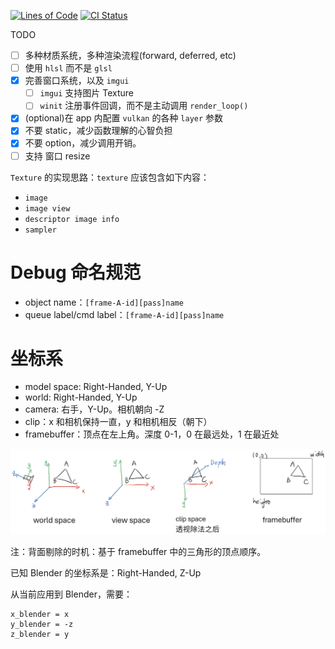 [![Lines of Code](https://tokei.rs/b1/github/acccoco/Render-Rust-vk-Truvis)](https://github.com/acccoco/Render-Rust-vk-Truvis)
[![CI Status](https://github.com/acccoco/Render-Rust-vk-Truvis/workflows/Rust/badge.svg)](https://github.com/acccoco/Render-Rust-vk-Truvis/actions)

TODO

- [ ] 多种材质系统，多种渲染流程(forward, deferred, etc)
- [ ] 使用 `hlsl` 而不是 `glsl`
- [x] 完善窗口系统，以及 `imgui`
    - [ ] `imgui` 支持图片 Texture
    - [ ] `winit` 注册事件回调，而不是主动调用 `render_loop()`
- [x] (optional)在 app 内配置 `vulkan` 的各种 `layer` 参数
- [x] 不要 static，减少函数理解的心智负担
- [x] 不要 option，减少调用开销。
- [ ] 支持 窗口 resize

`Texture` 的实现思路：`texture` 应该包含如下内容：

* `image`
* `image view`
* `descriptor image info`
* `sampler`

# Debug 命名规范

* object name：`[frame-A-id][pass]name`
* queue label/cmd label：`[frame-A-id][pass]name`

# 坐标系

* model space: Right-Handed, Y-Up
* world: Right-Handed, Y-Up
* camera: 右手，Y-Up。相机朝向 -Z
* clip：x 和相机保持一直，y 和相机相反（朝下）
* framebuffer：顶点在左上角。深度 0-1，0 在最远处，1 在最近处

![坐标系](doc/img/coords.png)

注：背面剔除的时机：基于 framebuffer 中的三角形的顶点顺序。

已知 Blender 的坐标系是：Right-Handed, Z-Up

从当前应用到 Blender，需要：

```shell  
x_blender = x
y_blender = -z
z_blender = y
```